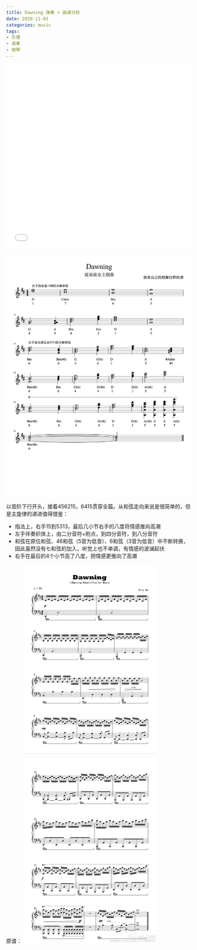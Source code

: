 ```yaml
---
title: Dawning 弹奏 + 曲谱分析
date: 2020-11-01
categories: music
tags:
- 乐理
- 演奏
- 钢琴
---
```


<iframe width="100%" height="500" src="//player.bilibili.com/player.html?aid=796587904&bvid=BV1wC4y1873V&cid=219696508&page=1" scrolling="no" border="0" frameborder="no" framespacing="0" allowfullscreen="true"> </iframe>


![](/assets/images/music/dawning.png)

以音阶下行开头，接着456215，6415贯穿全篇。从和弦走向来说是很简单的，但是主旋律的递进值得借鉴：
- 指法上，右手15到5313，最后几小节右手的八度将情感推向高潮
- 左手伴奏织体上，由二分音符+附点，到四分音符，到八分音符
- 和弦在原位和弦、46和弦（5音为低音）、6和弦（3音为低音）中不断转换，因此虽然没有七和弦的加入，听觉上也不单调，有情感的波澜起伏
- 右手在最后的4个小节高了八度，把情感更推向了高潮

原谱：
![](/assets/images/music/dawning.jpg)